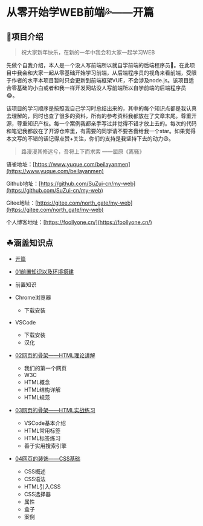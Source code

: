 # 从零开始学WEB前端💦——开篇

## 📓项目介绍

>祝大家新年快乐，在新的一年中我会和大家一起学习WEB

先做个自我介绍，本人是一个没人写前端所以就自学前端的后端程序员🙇。在此项目中我会和大家一起从零基础开始学习前端，从后端程序员的视角来看前端，受限于作者的水平本项目暂时只会更新到前端框架VUE，不会涉及node.js。该项目适合零基础的小白或者和我一样开发网站没人写前端所以自学前端的后端程序员😂。

该项目的学习顺序是按照我自己学习时总结出来的，其中的每个知识点都是我认真去理解的，同时也查了很多的资料，所有的参考资料我都放在了文章末尾。尊重开源，尊重知识产权。每一个案例我都亲手写过并觉得不错才放上去的。每次的代码和笔记我都放在了开源仓库里，有需要的同学请不要吝啬给我一个star。如果觉得本文写的不错的话记得点赞+关注，你们的支持是我坚持下去的动力😃。

> 路漫漫其修远兮，吾将上下而求索 ——屈原《离骚》

语雀地址：[https://www.yuque.com/beilayanmen](https://www.yuque.com/beilayanmen)

Github地址：[https://github.com/SuZui-cn/my-web](https://github.com/SuZui-cn/my-web)

Gitee地址：[https://gitee.com/north_gate/my-web](https://gitee.com/north_gate/my-web)

个人博客地址：[https://foollyone.cn/](https://foollyone.cn/)

## ☘︎涵盖知识点

* [开篇](https://blog.csdn.net/su_zui/article/details/122761856)
* [01前置知识以及环境搭建](https://blog.csdn.net/su_zui/article/details/122780768)
* 前置知识
* Chrome浏览器
  
  * 下载安装
* VSCode
  
  * 下载安装
  * 汉化
* [02网页的骨架——HTML理论讲解](https://blog.csdn.net/su_zui/article/details/122814320)
  - 我们的第一个网页
  - W3C
  - HTML概念
  - HTML结构详解
  - HTML规范
* [03网页的骨架——HTML实战练习](https://blog.csdn.net/su_zui/article/details/122851681?spm=1001.2014.3001.5502)
  * VSCode基本介绍
  * HTML常用标签
  * HTML标签练习
  * 善于实用搜索引擎
* [04网页的装饰——CSS基础](https://blog.csdn.net/su_zui/article/details/122915398?spm=1001.2014.3001.5502)
  * CSS概述
  * CSS语法
  * HTML引入CSS
  * CSS选择器
  * 属性
  * 盒子
  * 案例





